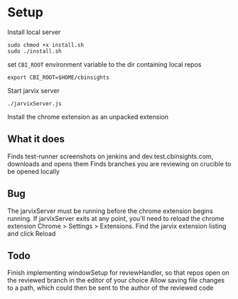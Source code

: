 # Setup
Install local server

    sudo chmod +x install.sh
    sudo ./install.sh

set `CBI_ROOT` environment variable to the dir containing local repos

    export CBI_ROOT=$HOME/cbinsights

Start jarvix server

    ./jarvixServer.js

Install the chrome extension as an unpacked extension

## What it does
Finds test-runner screenshots on jenkins and dev.test.cbinsights.com, downloads and opens them
Finds branches you are reviewing on crucible to be opened locally

## Bug
The jarvixServer must be running before the chrome extension begins running. If jarvixServer exits at any point, you'll need to reload the chrome extension
Chrome > Settings > Extensions. Find the jarvix extension listing and click Reload

## Todo
Finish implementing windowSetup for reviewHandler, so that repos open on the reviewed branch in the editor of your choice
Allow saving file changes to a path, which could then be sent to the author of the reviewed code
